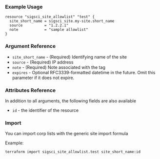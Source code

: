 ### Example Usage

```hcl-terraform
resource "sigsci_site_allowlist" "test" {
  site_short_name = sigsci_site.my-site.short_name
  source          = "1.2.2.1"
  note            = "sample allowlist"
}
```

### Argument Reference
- `site_short_name` - (Required) Identifying name of the site
- `source` - (Required) IP address
- `note` -  (Required) Note associated with the tag
- `expires` -  Optional RFC3339-formatted datetime in the future. Omit this parameter if it does not expire.

### Attributes Reference
In addition to all arguments, the following fields are also available
 - `id` - the identifier of the resource

### Import
You can import corp lists with the generic site import formula

Example:
```shell script
terraform import sigsci_site_allowlist.test site_short_name:id
```
